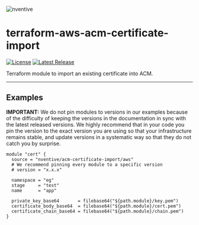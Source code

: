 ![nventive](https://nventive-public-assets.s3.amazonaws.com/nventive_logo_github.svg?v=2)

# terraform-aws-acm-certificate-import

[![License](https://img.shields.io/badge/License-Apache%202.0-blue.svg?style=flat-square)](LICENSE) [![Latest Release](https://img.shields.io/github/release/nventive/terraform-aws-acm-certificate-import.svg?style=flat-square)](https://github.com/nventive/terraform-aws-acm-certificate-import/releases/latest)

Terraform module to import an existing certificate into ACM.

---

## Examples

**IMPORTANT:** We do not pin modules to versions in our examples because of the difficulty of keeping the versions in
the documentation in sync with the latest released versions. We highly recommend that in your code you pin the version
to the exact version you are using so that your infrastructure remains stable, and update versions in a systematic way
so that they do not catch you by surprise.

```hcl
module "cert" {
  source = "nventive/acm-certificate-import/aws"
  # We recommend pinning every module to a specific version
  # version = "x.x.x"

  namespace = "eg"
  stage     = "test"
  name      = "app"

  private_key_base64       = filebase64("${path.module}/key.pem")
  certificate_body_base64  = filebase64("${path.module}/cert.pem")
  certificate_chain_base64 = filebase64("${path.module}/chain.pem")
}
```
